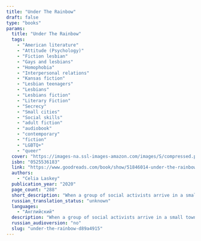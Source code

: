 ```yaml
---
title: "Under The Rainbow"
draft: false
type: "books"
params:
  title: "Under The Rainbow"
  tags:
    - "American literature"
    - "Attitude (Psychology)"
    - "Fiction lesbian"
    - "Gays and lesbians"
    - "Homophobia"
    - "Interpersonal relations"
    - "Kansas fiction"
    - "Lesbian teenagers"
    - "Lesbians"
    - "Lesbians fiction"
    - "Literary Fiction"
    - "Secrecy"
    - "Small cities"
    - "Social skills"
    - "adult fiction"
    - "audiobook"
    - "contemporary"
    - "fiction"
    - "LGBTQ+"
    - "queer"
  cover: "https://images-na.ssl-images-amazon.com/images/S/compressed.photo.goodreads.com/books/1564079712l/51846014.jpg"
  isbn: "0525536183"
  link: "https://www.goodreads.com/book/show/51846014-under-the-rainbow"
  authors:
    - "Celia Laskey"
  publication_year: "2020"
  page_count: "288"
  short_description: "When a group of social activists arrive in a small town, the lives and beliefs of residents and outsiders alike are upended, in this wry, embracing novel. Big Burr, Kansas, is the kind of place where everyone seems to know everyone, and everyone shares the same values-or keeps their opinions to themselves..."
  russian_translation_status: "unknown"
  languages:
    - "Английский"
  description: "When a group of social activists arrive in a small town, the lives and beliefs of residents and outsiders alike are upended, in this wry, embracing novel. Big Burr, Kansas, is the kind of place where everyone seems to know everyone, and everyone shares the same values-or keeps their opinions to themselves. But when a national nonprofit labels Big Burr \"the most homophobic town in the US\" and sends in a task force of queer volunteers as an experiment-they'll live and work in the community for two years in an attempt to broaden hearts and minds-no one is truly prepared for what will ensue.Furious at being uprooted from her life in Los Angeles and desperate to fit in at her new high school, Avery fears that it's only a matter of time before her \"gay crusader\" mom outs her. Still grieving the death of her son, Linda welcomes the arrivals, who know mercifully little about her past. And for Christine, the newcomers are not only a threat to the comforting rhythms of Big Burr life, but a call to action. As tensions roil the town, cratering relationships and forcing closely guarded secrets into the light, everyone must consider what it really means to belong. Told with warmth and wit,Under the Rainbowis a poignant, hopeful articulation of our complicated humanity that reminds us we are more alike than we'd like to admit."
  russian_audioversion: "no"
  slug: "under-the-rainbow-d89a4915"
---
```

